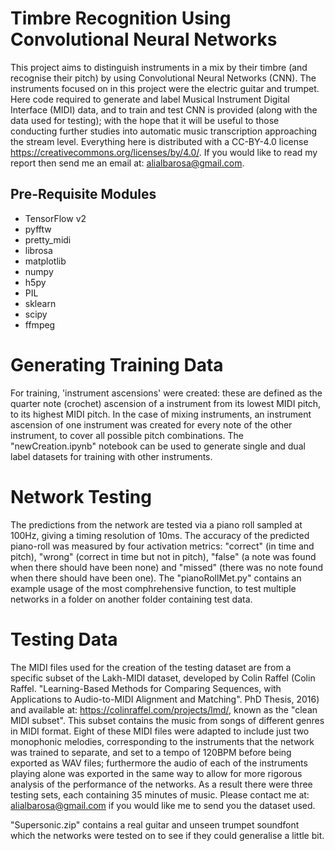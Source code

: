 # Timbre Recognition Using Convolutional Neural Networks
This project aims to distinguish instruments in a mix by their timbre (and recognise their pitch) by using Convolutional Neural Networks (CNN). The instruments focused on in this project were the electric guitar and trumpet. Here code required to generate and label Musical Instrument Digital Interface (MIDI) data, and to train and test CNN is provided (along with the data used for testing); with the hope that it will be useful to those conducting further studies into automatic music transcription approaching the stream level. Everything here is distributed with a CC-BY-4.0 license https://creativecommons.org/licenses/by/4.0/. If you would like to read my report then send me an email at: alialbarosa@gmail.com.
## Pre-Requisite Modules
- TensorFlow v2
- pyfftw         
- pretty_midi
- librosa
- matplotlib
- numpy
- h5py
- PIL
- sklearn
- scipy
- ffmpeg

# Generating Training Data
For training, 'instrument ascensions' were created: these are defined as the quarter note (crochet) ascension of a instrument from its lowest MIDI pitch, to its highest MIDI pitch. In the case of mixing instruments, an instrument ascension of one instrument was created for every note of the other instrument, to cover all possible pitch combinations. The "newCreation.ipynb" notebook can be used to generate single and dual label datasets for training with other instruments.

# Network Testing
The predictions from the network are tested via a piano roll sampled at 100Hz, giving a timing resolution of 10ms. The accuracy of the predicted piano-roll was measured by four activation metrics: "correct" (in time and pitch), "wrong" (correct in time but not in pitch), "false" (a note was found when there should have been none) and "missed" (there was no note found when there should have been one). The "pianoRollMet.py" contains an example usage of the most comphrehensive function, to test multiple networks in a folder on another folder containing test data.
# Testing Data
The MIDI files used for the creation of the testing dataset are from a specific subset of the Lakh-MIDI dataset, developed by Colin Raffel (Colin Raffel. "Learning-Based Methods for Comparing Sequences, with Applications to Audio-to-MIDI Alignment and Matching". PhD Thesis, 2016) and available at: https://colinraffel.com/projects/lmd/, known as the "clean MIDI subset". This subset contains the music from songs of different genres in MIDI format. Eight of these MIDI files were adapted to include just two monophonic melodies, corresponding to the instruments that the network was trained to separate, and set to a tempo of 120BPM before being exported as WAV files; furthermore the audio of each of the instruments playing alone was exported in the same way to allow for more rigorous analysis of the performance of the networks. As a result there were three testing sets, each containing 35 minutes of music. Please contact me at: alialbarosa@gmail.com if you would like me to send you the dataset used.

"Supersonic.zip" contains a real guitar and unseen trumpet soundfont which the networks were tested on to see if they could generalise a little bit.
